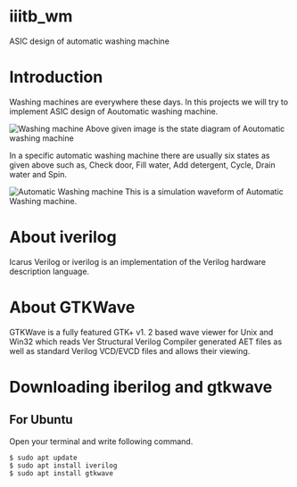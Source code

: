 # iiitb_wm

ASIC design of automatic washing machine

# Introduction

Washing machines are everywhere these days. In this projects we will try to implement ASIC design of Aoutomatic washing machine.

![Washing machine](https://user-images.githubusercontent.com/110079753/182373089-20ff5a7f-3fa0-4641-be5f-c933e174825f.jpg)
Above given image is the state diagram of Aoutomatic washing machine

In a specific automatic washing machine there are usually six states as given above such as, Check door, Fill water, Add detergent, Cycle, Drain water and Spin.

![Automatic Washing machine](https://user-images.githubusercontent.com/110079753/182374552-91e3eaa5-d47a-4b4e-bfb2-92fa187378f1.PNG)
This is a simulation waveform of Automatic Washing machine.

# About iverilog

Icarus Verilog or iverilog is an implementation of the Verilog hardware description language.

# About GTKWave

GTKWave is a fully featured GTK+ v1. 2 based wave viewer for Unix and Win32 which reads Ver Structural Verilog Compiler generated AET files as well as standard Verilog VCD/EVCD files and allows their viewing.

# Downloading iberilog and gtkwave

## For Ubuntu

Open your terminal and write following command.

```
$ sudo apt update
$ sudo apt install iverilog
$ sudo apt install gtkwave
```


